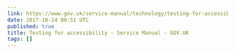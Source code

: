 ```yaml
---
link: https://www.gov.uk/service-manual/technology/testing-for-accessibility
date: 2017-10-24 00:51 UTC
published: true
title: Testing for accessibility - Service Manual - GOV.UK
tags: []
---
```



